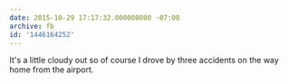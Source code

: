 ```yaml
---
date: 2015-10-29 17:17:32.000000000 -07:00
archive: fb
id: '1446164252'
---
```


It's a little cloudy out so of course I drove by three accidents on the way home from the airport.
